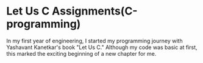 # Let Us C Assignments(C-programming)

In my first year of engineering, I started my programming journey with Yashavant Kanetkar's book "Let Us C." Although my code was basic at first, this marked the exciting beginning of a new chapter for me.
